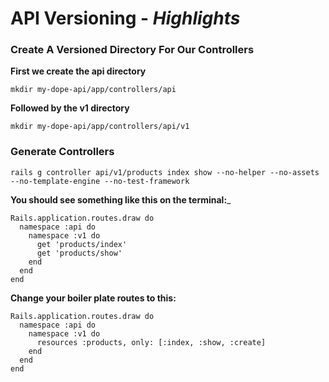 # API Versioning - _Highlights_

### Create A Versioned Directory For Our Controllers

__First we create the api directory__
```
mkdir my-dope-api/app/controllers/api
```

__Followed by the v1 directory__
```
mkdir my-dope-api/app/controllers/api/v1
```

### Generate Controllers
```
rails g controller api/v1/products index show --no-helper --no-assets --no-template-engine --no-test-framework
```

__You should see something like this on the terminal:___

```
Rails.application.routes.draw do
  namespace :api do
    namespace :v1 do
      get 'products/index'
      get 'products/show'
    end
  end
end
```
__Change your boiler plate routes to this:__

```
Rails.application.routes.draw do
  namespace :api do
    namespace :v1 do
      resources :products, only: [:index, :show, :create]
    end
  end
end
```